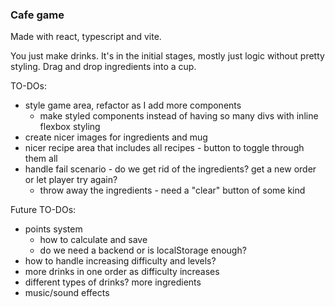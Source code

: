 ### Cafe game

Made with react, typescript and vite.

You just make drinks. It's in the initial stages, mostly just logic without pretty styling. Drag and drop ingredients into a cup.

TO-DOs:

- style game area, refactor as I add more components
  - make styled components instead of having so many divs with inline flexbox styling
- create nicer images for ingredients and mug
- nicer recipe area that includes all recipes - button to toggle through them all
- handle fail scenario - do we get rid of the ingredients? get a new order or let player try again?
  - throw away the ingredients - need a "clear" button of some kind

Future TO-DOs:

- points system
  - how to calculate and save
  - do we need a backend or is localStorage enough?
- how to handle increasing difficulty and levels?
- more drinks in one order as difficulty increases
- different types of drinks? more ingredients
- music/sound effects
